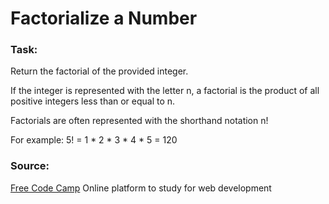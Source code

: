 # Factorialize a Number

### Task:

Return the factorial of the provided integer.

If the integer is represented with the letter n, a factorial is the product of all positive integers less than or equal to n.

Factorials are often represented with the shorthand notation n!

For example: 5! = 1 * 2 * 3 * 4 * 5 = 120

### Source:

[Free Code Camp](https://www.freecodecamp.org/challenges/factorialize-a-number)
Online platform to study for web development


